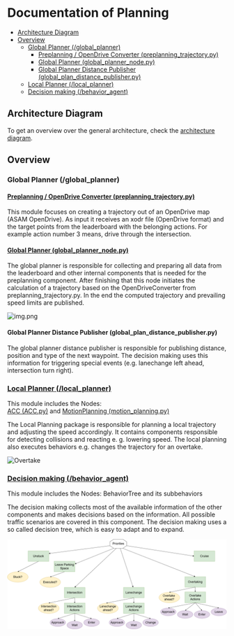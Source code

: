 # Documentation of Planning

- [Architecture Diagram](#architecture-diagram)
- [Overview](#overview)
  - [Global Planner (/global\_planner)](#global-planner-global_planner)
    - [Preplanning / OpenDrive Converter (preplanning\_trajectory.py)](#preplanning--opendrive-converter-preplanning_trajectorypy)
    - [Global Planner (global\_planner\_node.py)](#global-planner-global_planner_nodepy)
    - [Global Planner Distance Publisher (global\_plan\_distance\_publisher.py)](#global-planner-distance-publisher-global_plan_distance_publisherpy)
  - [Local Planner (/local\_planner)](#local-planner-local_planner)
  - [Decision making (/behavior\_agent)](#decision-making-behavior_agent)

## Architecture Diagram

To get an overview over the general architecture, check the [architecture diagram](link).

## Overview

### Global Planner (/global_planner)

#### [Preplanning / OpenDrive Converter (preplanning_trajectory.py)](./Preplanning.md)

This module focuses on creating a trajectory out of
an OpenDrive map (ASAM OpenDrive). As input it receives an xodr file (OpenDrive format) and the target points
from the leaderboard with the belonging actions. For example action number 3 means, drive through the intersection.

#### [Global Planner (global_planner_node.py)](./Global_Planner.md)

The global planner is responsible for collecting and preparing all data from the leaderboard and other internal
components that is needed for the preplanning component.
After finishing that this node initiates the calculation of a trajectory based on the OpenDriveConverter
from preplanning_trajectory.py. In the end the computed trajectory and prevailing speed limits are published.

![img.png](../assets/Global_Plan.png)

#### Global Planner Distance Publisher (global_plan_distance_publisher.py)

The global planner distance publisher is responsible for publishing distance, position and type of the next waypoint.
The decision making uses this information for triggering special events (e.g. lanechange left ahead, intersection turn right).

### [Local Planner (/local_planner)](./Local_Planning.md)

This module includes the Nodes: \
[ACC (ACC.py)](./ACC.md) and [MotionPlanning (motion_planning.py)](./motion_planning.md)

The Local Planning package is responsible for planning a local trajectory and adjusting the speed accordingly. It contains components responsible for detecting collisions and reacting e. g. lowering speed.
The local planning also executes behaviors e.g. changes the trajectory for an overtake.

![Overtake](../assets/planning/Overtake_car_trajectory.png)

### [Decision making (/behavior_agent)](./Behavior_tree.md)

This module includes the Nodes: BehaviorTree and its subbehaviors

The decision making collects most of the available information of the other components and makes decisions based on
the information. All possible traffic scenarios are covered in this component. The decision making uses a so called
decision tree, which is easy to adapt and to expand.

![Simple Tree](../assets/planning/behaviour_tree.PNG)
